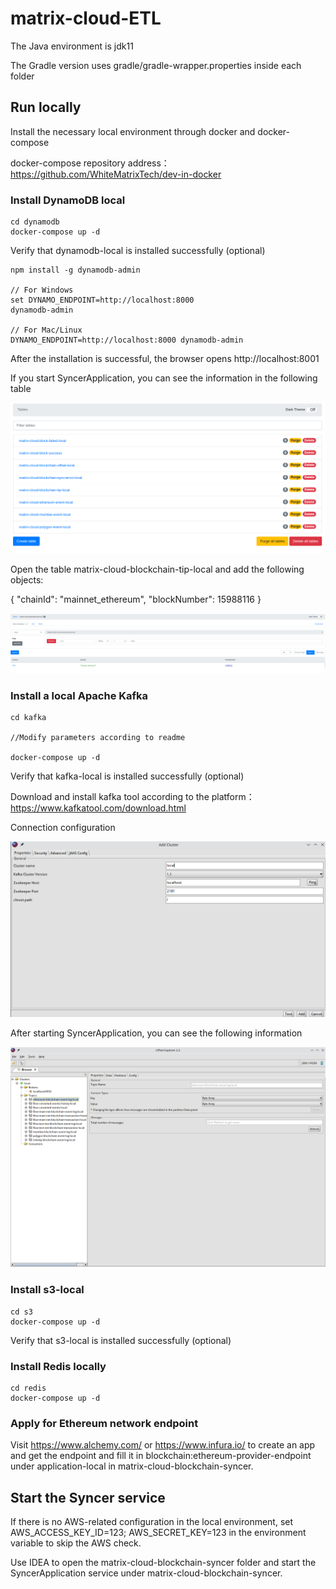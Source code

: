 # matrix-cloud-ETL


The Java environment is jdk11

The Gradle version uses gradle/gradle-wrapper.properties inside each folder

## Run locally

Install the necessary local environment through docker and docker-compose

docker-compose repository address：https://github.com/WhiteMatrixTech/dev-in-docker

### Install DynamoDB local

```
cd dynamodb
docker-compose up -d
```

Verify that dynamodb-local is installed successfully (optional) 

```
npm install -g dynamodb-admin

// For Windows
set DYNAMO_ENDPOINT=http://localhost:8000
dynamodb-admin

// For Mac/Linux
DYNAMO_ENDPOINT=http://localhost:8000 dynamodb-admin
```

After the installation is successful, the browser opens http://localhost:8001


If you start SyncerApplication, you can see the information in the following table

![](dynamodb-admin.png)

Open the table matrix-cloud-blockchain-tip-local and add the following objects:

{
"chainId": "mainnet_ethereum",
"blockNumber": 15988116
}

![](matrix-cloud-blockchain-tip-local.png)

### Install a local Apache Kafka

```
cd kafka

//Modify parameters according to readme

docker-compose up -d
```

Verify that kafka-local is installed successfully (optional) 

Download and install kafka tool according to the platform：https://www.kafkatool.com/download.html

Connection configuration

![](kafka-viewer-config.png)

After starting SyncerApplication, you can see the following information

![](kafka-viewer.png)

### Install s3-local

```
cd s3
docker-compose up -d
```

Verify that s3-local is installed successfully (optional)

### Install Redis locally

```
cd redis
docker-compose up -d
```

### Apply for Ethereum network endpoint

Visit https://www.alchemy.com/ or https://www.infura.io/ to create an app and get the endpoint and fill it in blockchain:ethereum-provider-endpoint under application-local in matrix-cloud-blockchain-syncer.

## Start the Syncer service

If there is no AWS-related configuration in the local environment, set AWS_ACCESS_KEY_ID=123; AWS_SECRET_KEY=123 in the environment variable to skip the AWS check.

Use IDEA to open the matrix-cloud-blockchain-syncer folder and start the SyncerApplication service under matrix-cloud-blockchain-syncer.
